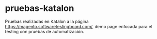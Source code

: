# pruebas-katalon
Pruebas realizadas en Katalon a la página https://magento.softwaretestingboard.com/, demo page enfocada para el testing con pruebas de automatización.
